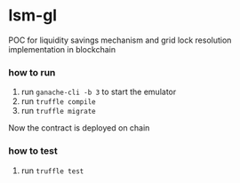 # lsm-gl
POC for liquidity savings mechanism and grid lock resolution implementation in blockchain

### how to run
1. run `ganache-cli -b 3` to start the emulator
2. run `truffle compile`
3. run `truffle migrate`

Now the contract is deployed on chain

### how to test
1. run `truffle test`
